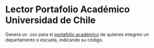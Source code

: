 # Lector Portafolio Académico Universidad de Chile

Genera un .csv para el [portafolio académico](https://www.uchile.cl/portafolio-academico/) de quienes integren un departamento o escuela, indicando su código.